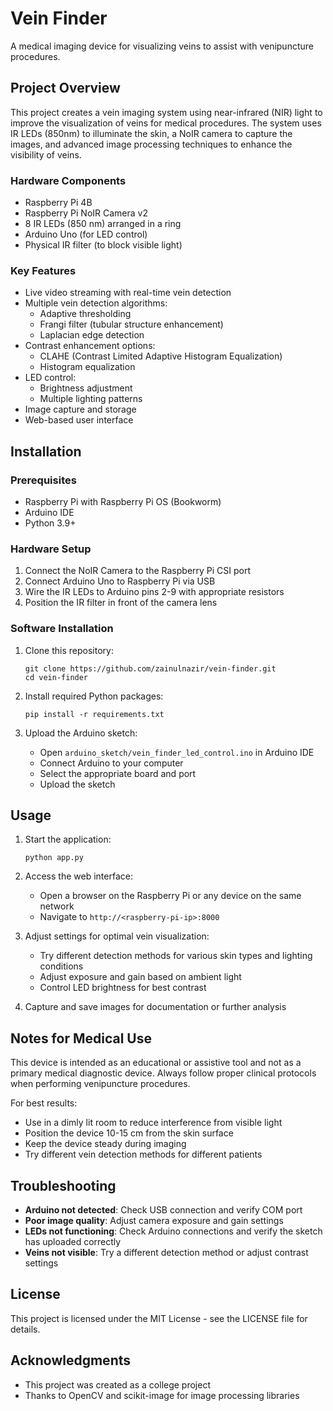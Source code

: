 # Vein Finder

A medical imaging device for visualizing veins to assist with venipuncture procedures.

## Project Overview

This project creates a vein imaging system using near-infrared (NIR) light to improve the visualization of veins for medical procedures. The system uses IR LEDs (850nm) to illuminate the skin, a NoIR camera to capture the images, and advanced image processing techniques to enhance the visibility of veins.

### Hardware Components

- Raspberry Pi 4B
- Raspberry Pi NoIR Camera v2
- 8 IR LEDs (850 nm) arranged in a ring
- Arduino Uno (for LED control)
- Physical IR filter (to block visible light)

### Key Features

- Live video streaming with real-time vein detection
- Multiple vein detection algorithms:
  - Adaptive thresholding
  - Frangi filter (tubular structure enhancement)
  - Laplacian edge detection
- Contrast enhancement options:
  - CLAHE (Contrast Limited Adaptive Histogram Equalization)
  - Histogram equalization
- LED control:
  - Brightness adjustment
  - Multiple lighting patterns
- Image capture and storage
- Web-based user interface

## Installation

### Prerequisites

- Raspberry Pi with Raspberry Pi OS (Bookworm)
- Arduino IDE
- Python 3.9+

### Hardware Setup

1. Connect the NoIR Camera to the Raspberry Pi CSI port
2. Connect Arduino Uno to Raspberry Pi via USB
3. Wire the IR LEDs to Arduino pins 2-9 with appropriate resistors
4. Position the IR filter in front of the camera lens

### Software Installation

1. Clone this repository:
   ```
   git clone https://github.com/zainulnazir/vein-finder.git
   cd vein-finder
   ```

2. Install required Python packages:
   ```
   pip install -r requirements.txt
   ```

3. Upload the Arduino sketch:
   - Open `arduino_sketch/vein_finder_led_control.ino` in Arduino IDE
   - Connect Arduino to your computer
   - Select the appropriate board and port
   - Upload the sketch

## Usage

1. Start the application:
   ```
   python app.py
   ```

2. Access the web interface:
   - Open a browser on the Raspberry Pi or any device on the same network
   - Navigate to `http://<raspberry-pi-ip>:8000`

3. Adjust settings for optimal vein visualization:
   - Try different detection methods for various skin types and lighting conditions
   - Adjust exposure and gain based on ambient light
   - Control LED brightness for best contrast

4. Capture and save images for documentation or further analysis

## Notes for Medical Use

This device is intended as an educational or assistive tool and not as a primary medical diagnostic device. Always follow proper clinical protocols when performing venipuncture procedures.

For best results:
- Use in a dimly lit room to reduce interference from visible light
- Position the device 10-15 cm from the skin surface
- Keep the device steady during imaging
- Try different vein detection methods for different patients

## Troubleshooting

- **Arduino not detected**: Check USB connection and verify COM port
- **Poor image quality**: Adjust camera exposure and gain settings
- **LEDs not functioning**: Check Arduino connections and verify the sketch has uploaded correctly
- **Veins not visible**: Try a different detection method or adjust contrast settings

## License

This project is licensed under the MIT License - see the LICENSE file for details.

## Acknowledgments

- This project was created as a college project
- Thanks to OpenCV and scikit-image for image processing libraries 
